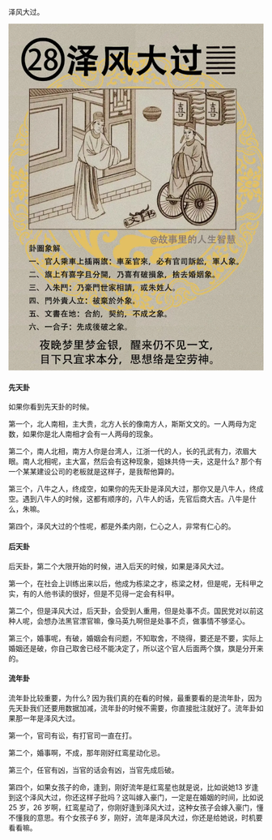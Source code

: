 泽风大过。

![图片](../img/泽风大过.jpg)

#### 先天卦

如果你看到先天卦的时候。

第一个，北人南相，主大贵，北方人长的像南方人，斯斯文文的。一人两母为定数，如果你是北人南相才会有一人两母的现象。

第二个，南人北相，南方人你是台湾人，江浙一代的人，长的孔武有力，浓眉大眼。南人北相呢，主大富，然后会有这种现象，姐妹共侍一夫，这是什么? 那个有一个某某建设公司的老板就是这样子，是我帮他算的。

第三个，八牛之人，终成空，如果你的先天卦是泽风大过，那你又是八牛人，终成空。遇到八牛人的时候，这都有顺序的，八牛人的话，先官后商大吉。八牛是什么，朱嘛。

第四个，泽风大过的个性呢，都是外柔内刚，仁心之人，非常有仁心的。

#### 后天卦

后天卦，第二个大限开始的时候，进入后天的时候，如果是泽风大过。

第一个，在社会上训练出来以后，他成为栋梁之才，栋梁之材，但是呢，无科甲之实，有的人他书读的很好，但是不见得一定会有科甲。

第二个，但是泽风大过，后天卦，会受到人重用，但是处事不贞。国民党对以前这种人呢，会想办法黑官漂官嘛，像马英九啊但是处事不贞，做事情不够坚心。

第三个，婚事呢，有破，婚姻会有问题，不知取舍，不晓得，要还是不要，实际上婚姻还是破，你自己取舍已经不能决定了，所以这个官人后面两个旗，旗是分开来的。

#### 流年卦

流年卦比较重要，为什么? 因为我们真的在看的时候，最重要看的是流年卦，因为先天卦我们还要用数据加减，流年卦的时候不需要，你直接批注就好了。流年卦如果那一年是泽风大过。

第一个，官司有讼，有打官司一直在打。

第二个，婚事啊，不成，那年刚好红鸾星动化忌。

第三个，任官有凶，当官的话会有凶，当官先成后破。

第四个，如果女孩子的命，逢到，刚好流年是红鸾星也就是说，比如说她13 岁逢到这个泽风大过，你还这样子批吗？这叫嫁入豪门，一定是在婚姻的时间，比如说 25 岁，26 岁啊，红鸾星动了，你刚好逢到泽风大过，这种女孩子会嫁入豪门，懂不懂我的意思。有个女孩子6 岁，刚好，流年是泽风大过，你还是给她说，时机要看看嘛。